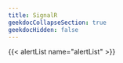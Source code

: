 ```yaml
---
title: SignalR
geekdocCollapseSection: true
geekdocHidden: false
---
```


{{< alertList name="alertList" >}}